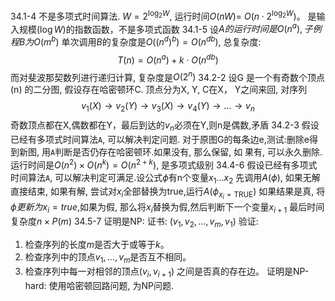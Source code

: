34.1-4
不是多项式时间算法.
$W=2^{\log_2W}$, 运行时间$O(nW)=$ $O(n\cdot2^{\log_2W})$。
是输入规模$(\log W)$的指数函数，不是多项式函数
34.1-5
设$A的运行时间是O(n^{a}), 子例程B为 O(m^b)$
单次调用$B$的复杂度是$O((n^{d})^{b})=O(n^{db})$, 总复杂度:
$$T(n) = O(n^a) + k \cdot O(n^{db})$$
而对斐波那契数列进行递归计算, 复杂度是$O(2^{n})$
34.2-2
设G 是一个有奇数个顶点 (n) 的二分图, 假设存在哈密顿环C.
顶点分为X, Y, C在X， Y之间来回, 对序列$$v_{1}(X)\to v_{2}(Y)\to v_{3}(X)\to v_{4}(Y)\to\ldots\to v_{n}$$
奇数顶点都在X,偶数都在Y，最后到达的$v_{n}$必须在Y,则n是偶数,矛盾
34.2-3
假设已经有多项式时间算法`A`, 可以解决判定问题. 对于原图G的每条边e,测试:删除e得到新图, 用`A`判断是否仍存在哈密顿环.如果没有, 那么保留, 如
果有, 可以永久删除.
运行时间是$O(n^{2})\times O(n^{k})=O(n^{2+k})$, 是多项式级别
34.4-6
假设已经有多项式时间算法`A`, 可以解决判定可满足.设公式$\phi$有n个变量$x_{1}...x_{2}$
先调用$A(\phi)$, 如果无解直接结束, 如果有解, 尝试对$x_{i}$全部替换为true,运行$A(\phi_{x_i=\text{TRUE}})$ 如果结果是真, 将$\phi 更新为 x_{i}=true$,如果为假, 那么将$x_{i}$替换为假,然后判断下一个变量$x_{i+1}$
最后时间复杂度$n\times P(m)$
34.5-7
证明是NP: 证书: $(v_1,v_2,\ldots,v_m,v_1)$
验证:
1. 检查序列的长度$m$是否大于或等于$k$。
2. 检查序列中的顶点$v_1,\ldots,v_m$是否互不相同。
3. 检查序列中每一对相邻的顶点$(v_i,v_{i+1})$ 之间是否真的存在边。
证明是NP-hard:
使用哈密顿回路问题, 为NP问题.